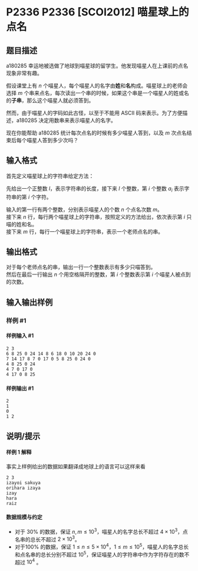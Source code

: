 # P2336 P2336 [SCOI2012] 喵星球上的点名

## 题目描述

a180285 幸运地被选做了地球到喵星球的留学生。他发现喵星人在上课前的点名现象非常有趣。

假设课堂上有 $n$ 个喵星人，每个喵星人的名字由**姓**和**名**构成。喵星球上的老师会选择 $m$ 个串来点名，每次读出一个串的时候，如果这个串是一个喵星人的姓或名的**子串**，那么这个喵星人就必须答到。

然而，由于喵星人的字码如此古怪，以至于不能用 ASCII 码来表示。为了方便描述，a180285 决定用数串来表示喵星人的名字。



现在你能帮助 a180285 统计每次点名的时候有多少喵星人答到，以及 $m$ 次点名结束后每个喵星人答到多少次吗？


## 输入格式

首先定义喵星球上的字符串给定方法：

先给出一个正整数 $l$，表示字符串的长度，接下来 $l$ 个整数，第 $i$ 个整数 $a_i$ 表示字符串的第 $i$ 个字符。

输入的第一行有两个整数，分别表示喵星人的个数 $n$ 个点名次数 $m$。  
接下来 $n$ 行，每行两个喵星球上的字符串，按照定义的方法给出，依次表示第 $i$ 只喵的姓和名。  
接下来 $m$ 行，每行一个喵星球上的字符串，表示一个老师点名的串。

## 输出格式

对于每个老师点名的串，输出一行一个整数表示有多少只喵答到。  
然后在最后一行输出 $n$ 个用空格隔开的整数，第 $i$ 个整数表示第 $i$ 个喵星人被点到的次数。


## 输入输出样例

### 样例 #1

#### 样例输入 #1

```
2 3
6 8 25 0 24 14 8 6 18 0 10 20 24 0
7 14 17 8 7 0 17 0 5 8 25 0 24 0
4 8 25 0 24
4 7 0 17 0
4 17 0 8 25
```

#### 样例输出 #1

```
2
1
0
1 2
```

## 说明/提示

#### 样例 1 解释

事实上样例给出的数据如果翻译成地球上的语言可以这样来看

```plain
2 3
izayoi sakuya
orihara izaya
izay
hara
raiz
```

#### 数据规模与约定

- 对于 $30\%$ 的数据，保证 $n, m \le 10^3$，喵星人的名字总长不超过 $4\times10^3$，点名串的总长不超过 $2\times10^3$。
- 对于$100\%$ 的数据，保证 $1 \leq n\le 5 \times 10^4$，$1 \leq m \le 10^5$，喵星人的名字总长和点名串的总长分别不超过 $10^5$，保证喵星人的字符串中作为字符存在的数不超过 $10^4$ 。
